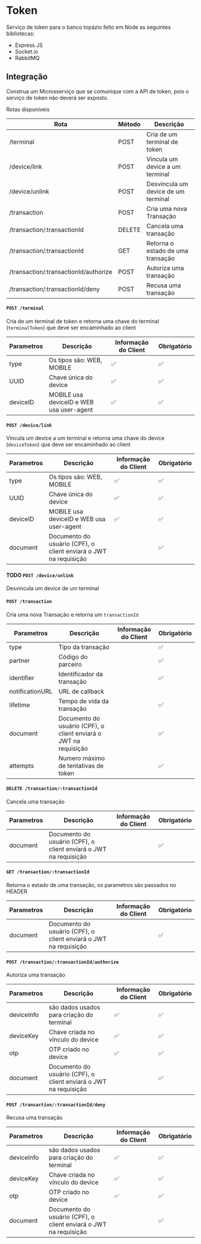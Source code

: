 # Token
Serviço de token para o banco topázio feito em Node as seguintes bibliotecas:
* Express JS
* Socket.io
* RabbitMQ

## Integração
Construa um Microsserviço que se comunique com a API de token, pois o serviço de token não deverá ser exposto.

Rotas disponíveis

| Rota | Método | Descrição |
|---|---|---|
|/terminal|POST|Cria de um terminal de token|
|/device/link|POST|Vincula um device a um terminal|
|/device/unlink|POST|Desvincula um device de um terminal|
|/transaction|POST|Cria uma nova Transação|
|/transaction/:transactionId|DELETE|Cancela uma transação|
|/transaction/:transactionId|GET|Retorna o estado de uma transação|
|/transaction/:transactionId/authorize|POST|Autoriza uma transação|
|/transaction/:transactionId/deny|POST|Recusa uma transação|


#### `POST /terminal`
Cria de um terminal de token e retorna uma chave do terminal (`terminalToken`) que deve ser encaminhado ao client

| Parametros | Descrição | Informação do Client | Obrigatório |
|---|---|---|---|
|type|Os tipos são: WEB, MOBILE|:white_check_mark:|:white_check_mark:
|UUID|Chave única do device|:white_check_mark:|:white_check_mark:
|deviceID|MOBILE usa deviceID e WEB usa user-agent|:white_check_mark:|:white_check_mark:
#### `POST /device/link`
Vincula um device a um terminal e retorna uma chave do device (`deviceToken`) que deve ser encaminhado ao client

| Parametros | Descrição | Informação do Client | Obrigatório |
|---|---|---|---|
|type|Os tipos são: WEB, MOBILE|:white_check_mark:|:white_check_mark:
|UUID|Chave única do device|:white_check_mark:|:white_check_mark:
|deviceID|MOBILE usa deviceID e WEB usa user-agent|:white_check_mark:|:white_check_mark:
|document|Documento do usuário (CPF), o client enviará o JWT na requisição| |:white_check_mark:
#### TODO `POST /device/unlink`
Desvincula um device de um terminal

#### `POST /transaction`
Cria uma nova Transação e retorna um `transactionId`

| Parametros | Descrição | Informação do Client | Obrigatório |
|---|---|---|---|
type|Tipo da transação| |:white_check_mark:
partner|Código do parceiro| | :white_check_mark:
identifier|Identificador da transação| | :white_check_mark:
notificationURL|URL de callback| | |
lifetime|Tempo de vida da transação| |:white_check_mark:|
document|Documento do usuário (CPF), o client enviará o JWT na requisição| |:white_check_mark:
attempts|Numero máximo de tentativas de token| | :white_check_mark: |

#### `DELETE /transaction/:transactionId`
Cancela uma transação

| Parametros | Descrição | Informação do Client | Obrigatório |
|---|---|---|---|
document|Documento do usuário (CPF), o client enviará o JWT na requisição| |:white_check_mark:

#### `GET /transaction/:transactionId`
Retorna o estado de uma transação, os parametros são passados no HEADER

| Parametros | Descrição | Informação do Client | Obrigatório |
|---|---|---|---|
document|Documento do usuário (CPF), o client enviará o JWT na requisição| |:white_check_mark:


#### `POST /transaction/:transactionId/authorize`
Autoriza uma transação

| Parametros | Descrição | Informação do Client | Obrigatório |
|---|---|---|---|
|deviceInfo|são dados usados para criação do terminal|:white_check_mark:|:white_check_mark:
|deviceKey|Chave criada no vínculo do device|:white_check_mark:|:white_check_mark:
|otp|OTP criado no device|:white_check_mark:|:white_check_mark:
|document|Documento do usuário (CPF), o client enviará o JWT na requisição| |:white_check_mark:

#### `POST /transaction/:transactionId/deny`
Recusa uma transação

| Parametros | Descrição | Informação do Client | Obrigatório |
|---|---|---|---|
|deviceInfo|são dados usados para criação do terminal|:white_check_mark:|:white_check_mark:
|deviceKey|Chave criada no vínculo do device|:white_check_mark:|:white_check_mark:
|otp|OTP criado no device|:white_check_mark:|:white_check_mark:
|document|Documento do usuário (CPF), o client enviará o JWT na requisição| |:white_check_mark:

